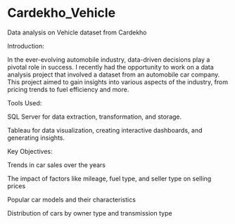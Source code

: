 # Cardekho_Vehicle
Data analysis on Vehicle dataset from Cardekho

Introduction:

In the ever-evolving automobile industry, data-driven decisions play a pivotal role in success. I recently had the opportunity to work on a data analysis project that involved a dataset from an automobile car company. This project aimed to gain insights into various aspects of the industry, from pricing trends to fuel efficiency and more.

Tools Used:

SQL Server for data extraction, transformation, and storage.

Tableau for data visualization, creating interactive dashboards, and generating insights.

Key Objectives:

Trends in car sales over the years

The impact of factors like mileage, fuel type, and seller type on selling prices

Popular car models and their characteristics

Distribution of cars by owner type and transmission type


